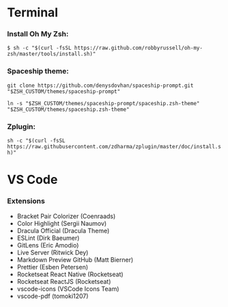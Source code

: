 # Terminal

### Install Oh My Zsh: <br>
``
$ sh -c "$(curl -fsSL https://raw.github.com/robbyrussell/oh-my-zsh/master/tools/install.sh)"
``

### Spaceship theme: <br>
``
git clone https://github.com/denysdovhan/spaceship-prompt.git "$ZSH_CUSTOM/themes/spaceship-prompt"
``

``
ln -s "$ZSH_CUSTOM/themes/spaceship-prompt/spaceship.zsh-theme" "$ZSH_CUSTOM/themes/spaceship.zsh-theme"
``
### Zplugin: <br>
``
sh -c "$(curl -fsSL https://raw.githubusercontent.com/zdharma/zplugin/master/doc/install.sh)"
``

# VS Code

### Extensions
- Bracket Pair Colorizer (Coenraads)
- Color Highlight (Sergii Naumov)
- Dracula Official (Dracula Theme)
- ESLint (Dirk Baeumer)
- GitLens (Eric Amodio)
- Live Server (Ritwick Dey)
- Markdown Preview GitHub (Matt Bierner)
- Prettier (Esben Petersen)
- Rocketseat React Native (Rocketseat)
- Rocketseat ReactJS (Rocketseat)
- vscode-icons (VSCode Icons Team)
- vscode-pdf (tomoki1207)

